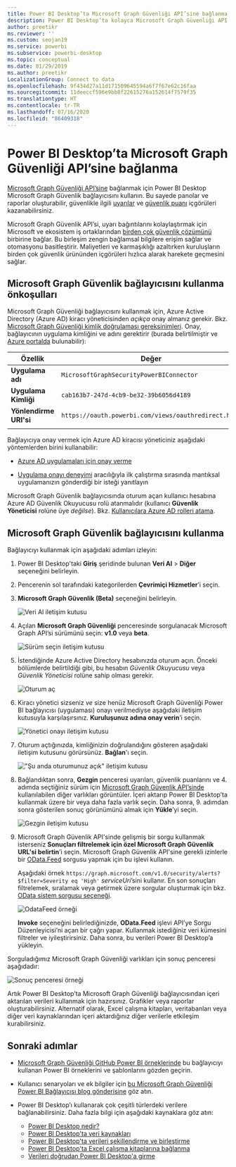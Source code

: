 ```yaml
---
title: Power BI Desktop’ta Microsoft Graph Güvenliği API’sine bağlanma
description: Power BI Desktop’ta kolayca Microsoft Graph Güvenliği API’sine bağlanma
author: preetikr
ms.reviewer: ''
ms.custom: seojan19
ms.service: powerbi
ms.subservice: powerbi-desktop
ms.topic: conceptual
ms.date: 01/29/2019
ms.author: preetikr
LocalizationGroup: Connect to data
ms.openlocfilehash: 9f434d27a11d171509645594a6f7f67e62c16faa
ms.sourcegitcommit: 11deeccf596e9bb8f22615276a152614f7579f35
ms.translationtype: HT
ms.contentlocale: tr-TR
ms.lasthandoff: 07/16/2020
ms.locfileid: "86409318"
---
```

# <a name="connect-to-the-microsoft-graph-security-api-in-power-bi-desktop"></a>Power BI Desktop’ta Microsoft Graph Güvenliği API’sine bağlanma

[Microsoft Graph Güvenliği API’sine](https://aka.ms/graphsecuritydocs) bağlanmak için Power BI Desktop Microsoft Graph Güvenlik bağlayıcısını kullanın. Bu sayede panolar ve raporlar oluşturabilir, güvenlikle ilgili [uyarılar](https://docs.microsoft.com/graph/api/resources/alert?view=graph-rest-1.0) ve [güvenlik puanı](https://docs.microsoft.com/graph/api/resources/securescores?view=graph-rest-beta) içgörüleri kazanabilirsiniz.

Microsoft Graph Güvenlik API’si, uyarı bağıntılarını kolaylaştırmak için Microsoft ve ekosistem iş ortaklarından [birden çok güvenlik çözümünü](https://aka.ms/graphsecurityalerts) birbirine bağlar. Bu birleşim zengin bağlamsal bilgilere erişim sağlar ve otomasyonu basitleştirir. Maliyetleri ve karmaşıklığı azaltırken kuruluşların birden çok güvenlik ürününden içgörüleri hızlıca alarak harekete geçmesini sağlar.

## <a name="prerequisites-to-use-the-microsoft-graph-security-connector"></a>Microsoft Graph Güvenlik bağlayıcısını kullanma önkoşulları

Microsoft Graph Güvenliği bağlayıcısını kullanmak için, Azure Active Directory (Azure AD) kiracı yöneticisinden *açıkça* onay almanız gerekir. Bkz. [Microsoft Graph Güvenliği kimlik doğrulaması gereksinimleri](https://aka.ms/graphsecurityauth).
Onay, bağlayıcının uygulama kimliğini ve adını gerektirir (burada belirtilmiştir ve [Azure portalda](https://portal.azure.com) bulunabilir):

| Özellik | Değer |
|----------|-------|
| **Uygulama adı** | `MicrosoftGraphSecurityPowerBIConnector` |
| **Uygulama Kimliği** | `cab163b7-247d-4cb9-be32-39b6056d4189` |
| **Yönlendirme URI'si** | `https://oauth.powerbi.com/views/oauthredirect.html` |
|||

Bağlayıcıya onay vermek için Azure AD kiracısı yöneticiniz aşağıdaki yöntemlerden birini kullanabilir:

* [Azure AD uygulamaları için onay verme](https://docs.microsoft.com/azure/active-directory/develop/v2-permissions-and-consent)

* [Uygulama onayı deneyimi](https://docs.microsoft.com/azure/active-directory/develop/application-consent-experience) aracılığıyla ilk çalıştırma sırasında mantıksal uygulamanızın gönderdiği bir isteği yanıtlayın
   
Microsoft Graph Güvenlik bağlayıcısında oturum açan kullanıcı hesabına Azure AD Güvenlik Okuyucusu rolü atanmalıdır (kullanıcı **Güvenlik Yöneticisi** rolüne üye *değilse*). Bkz. [Kullanıcılara Azure AD rolleri atama](https://docs.microsoft.com/graph/security-authorization#assign-azure-ad-roles-to-users).

## <a name="using-the-microsoft-graph-security-connector"></a>Microsoft Graph Güvenlik bağlayıcısını kullanma

Bağlayıcıyı kullanmak için aşağıdaki adımları izleyin:

1. Power BI Desktop'taki **Giriş** şeridinde bulunan **Veri Al** > **Diğer** seçeneğini belirleyin.
2. Pencerenin sol tarafındaki kategorilerden **Çevrimiçi Hizmetler**’i seçin.
3. **Microsoft Graph Güvenlik (Beta)** seçeneğini belirleyin.

    ![Veri Al iletişim kutusu](media/desktop-connect-graph-security/GetData.PNG)
    
4. Açılan **Microsoft Graph Güvenliği** penceresinde sorgulanacak Microsoft Graph API’si sürümünü seçin: **v1.0** veya **beta**.

    ![Sürüm seçin iletişim kutusu](media/desktop-connect-graph-security/selectVersion.PNG)
    
5. İstendiğinde Azure Active Directory hesabınızda oturum açın. Önceki bölümlerde belirtildiği gibi, bu hesabın *Güvenlik Okuyucusu* veya *Güvenlik Yöneticisi* rolüne sahip olması gerekir.

    ![Oturum aç](media/desktop-connect-graph-security/SignIn.PNG) 
    
6. Kiracı yönetici sizseniz *ve* size henüz Microsoft Graph Güvenliği Power BI bağlayıcısı (uygulaması) onayı verilmediyse aşağıdaki iletişim kutusuyla karşılaşırsınız. **Kuruluşunuz adına onay verin**’i seçin.

    ![Yönetici onayı iletişim kutusu](media/desktop-connect-graph-security/AdminConsent.PNG)
    
7. Oturum açtığınızda, kimliğinizin doğrulandığını gösteren aşağıdaki iletişim kutusunu görürsünüz. **Bağlan**'ı seçin.

    !["Şu anda oturumunuz açık" iletişim kutusu](media/desktop-connect-graph-security/SignedIn.PNG)
    
8. Bağlandıktan sonra, **Gezgin** penceresi uyarıları, güvenlik puanlarını ve 4. adımda seçtiğiniz sürüm için [Microsoft Graph Güvenlik API’sinde](https://aka.ms/graphsecuritydocs) kullanılabilen diğer varlıkları görüntüler. İçeri aktarıp Power BI Desktop’ta kullanmak üzere bir veya daha fazla varlık seçin. Daha sonra, 9. adımdan sonra gösterilen sonuç görünümünü almak için **Yükle**’yi seçin.

    ![Gezgin iletişim kutusu](media/desktop-connect-graph-security/NavTable.PNG)
    
9. Microsoft Graph Güvenlik API'sinde gelişmiş bir sorgu kullanmak isterseniz **Sonuçları filtrelemek için özel Microsoft Graph Güvenlik URL'si belirtin**’i seçin. Microsoft Graph Güvenlik API'sine gerekli izinlerle bir [OData.Feed](https://docs.microsoft.com/power-bi/desktop-connect-odata) sorgusu yapmak için bu işlevi kullanın.

   Aşağıdaki örnek `https://graph.microsoft.com/v1.0/security/alerts?$filter=Severity eq 'High'` *serviceUri*’sini kullanır. En son sonuçları filtrelemek, sıralamak veya getirmek üzere sorgular oluşturmak için bkz. [OData sistem sorgusu seçeneği](https://docs.microsoft.com/graph/query-parameters).

   ![OdataFeed örneği](media/desktop-connect-graph-security/ODataFeed.PNG)
    
   **Invoke** seçeneğini belirlediğinizde, **OData.Feed** işlevi API’ye Sorgu Düzenleyicisi’ni açan bir çağrı yapar. Kullanmak istediğiniz veri kümesini filtreler ve iyileştirirsiniz. Daha sonra, bu verileri Power BI Desktop’a yükleyin.

Sorguladığımız Microsoft Graph Güvenliği varlıkları için sonuç penceresi aşağıdadır:

   ![Sonuç penceresi örneği](media/desktop-connect-graph-security/Result.PNG)
    

Artık Power BI Desktop’ta Microsoft Graph Güvenliği bağlayıcısından içeri aktarılan verileri kullanmak için hazırsınız. Grafikler veya raporlar oluşturabilirsiniz. Alternatif olarak, Excel çalışma kitapları, veritabanları veya diğer veri kaynaklarından içeri aktardığınız diğer verilerle etkileşim kurabilirsiniz.

## <a name="next-steps"></a>Sonraki adımlar
* [Microsoft Graph Güvenliği GitHub Power BI örneklerinde](https://aka.ms/graphsecuritypowerbiconnectorsamples) bu bağlayıcıyı kullanan Power BI örneklerini ve şablonlarını gözden geçirin.

* Kullanıcı senaryoları ve ek bilgiler için [bu Microsoft Graph Güvenliği Power BI Bağlayıcısı blog gönderisine](https://aka.ms/graphsecuritypowerbiconnectorblogpost) göz atın.

* Power BI Desktop’ı kullanarak çok çeşitli türlerdeki verilere bağlanabilirsiniz. Daha fazla bilgi için aşağıdaki kaynaklara göz atın:

    * [Power BI Desktop nedir?](../fundamentals/desktop-what-is-desktop.md)
    * [Power BI Desktop'ta veri kaynakları](desktop-data-sources.md)
    * [Power BI Desktop'ta verileri şekillendirme ve birleştirme](desktop-shape-and-combine-data.md)
    * [Power BI Desktop'ta Excel çalışma kitaplarına bağlanma](desktop-connect-excel.md)
    * [Verileri doğrudan Power BI Desktop'a girme](desktop-enter-data-directly-into-desktop.md)
